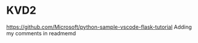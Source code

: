 # KVD2
https://github.com/Microsoft/python-sample-vscode-flask-tutorial
Adding my comments in readmemd
